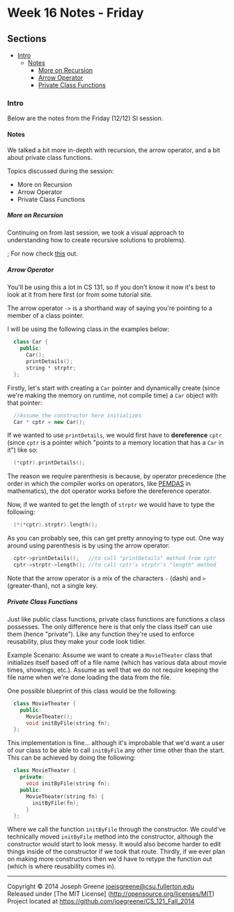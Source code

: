 # Week 16 Notes - Friday

## Sections
- [Intro](#intro)
  - [Notes](#notes)
    - [More on Recursion](#more-on-recursion)
    - [Arrow Operator](#arrow-operator)
    - [Private Class Functions](#private-class-functions)
    
### Intro
Below are the notes from the Friday (12/12) SI session.

#### Notes
We talked a bit more in-depth with recursion, the arrow operator, and a bit about private class functions.

Topics discussed during the session:
- More on Recursion
- Arrow Operator
- Private Class Functions

##### More on Recursion
Continuing on from last session, we took a visual approach to understanding how to create recursive solutions 
to problems).

<TBD>; For now check [this](http://web.eecs.utk.edu/~cs102/lectures/recursion.html) out.

##### Arrow Operator
You'll be using this a lot in CS 131, so if you don't know it now it's best to look at it from here first (or 
from some tutorial site.

The arrow operator `->` is a shorthand way of saying you're pointing to a member of a class pointer.

I will be using the following class in the examples below:
```C++
  class Car {
    public:
      Car();
      printDetails();
      string * strptr;
  };
```

Firstly, let's start with creating a `Car` pointer and dynamically create (since we're making the memory on runtime, 
not compile time) a `Car` object with that pointer:
```C++
  //Assume the constructor here initializes
  Car * cptr = new Car();
```

If we wanted to use `printDetails`, we would first have to __dereference__ `cptr` (since `cptr` is a pointer which 
"points to a memory location that has a `Car` in it") like so:
```C++
  (*cptr).printDetails();
```

The reason we require parenthesis is because, by operator precedence (the order in which the compiler works on 
operators, like [PEMDAS](http://www.mathsisfun.com/operation-order-pemdas.html) in mathematics), the dot operator 
works before the dereference operator.

Now, if we wanted to get the length of `strptr` we would have to type the following:
```C++
  (*(*cptr).strptr).length();
```

As you can probably see, this can get pretty annoying to type out. One way around using parenthesis is by using the 
arrow operator:
```C++
  cptr->printDetails();   //to call "printDetails" method from cptr
  cptr->strptr->length(); //to call cptr's strptr's "length" method
```

Note that the arrow operator is a mix of the characters `-` (dash) and `>` (greater-than), not a single key.

##### Private Class Functions
Just like public class functions, private class functions are functions a class possesses. The only difference here 
is that only the class itself can use them (hence "private"). Like any function they're used to enforce reusability, 
plus they make your code look tidier.

Example Scenario: Assume we want to create a `MovieTheater` class that initializes itself based off of a file name (which 
has various data about movie times, showings, etc.). Assume as well that we do not require keeping the file name when 
we're done loading the data from the file.

One possible blueprint of this class would be the following:
```C++
  class MovieTheater {
    public:
      MovieTheater();
      void initByFile(string fn);
  };
```

This implementation is fine... although it's improbable that we'd want a user of our class to be able to 
call `initByFile` any other time other than the start. This can be achieved by doing the following:
```C++
  class MovieTheater {
    private:
      void initByFile(string fn);
    public:
      MovieTheater(string fn) {
        initByFile(fn);
      }
  };
```

Where we call the function `initByFile` through the constructor. We could've technically moved `initByFile` method into 
the constructor, although the constructor would start to look messy. It would also become harder to edit things inside 
of the constructor if we took that route. Thirdly, if we ever plan on making more constructors then we'd have to retype 
the function out (which is where reusability comes in).

-------------------------------------------------------------------------------

Copyright &copy; 2014 Joseph Greene <joeisgreene@csu.fullerton.edu>  
Released under [The MIT License] (http://opensource.org/licenses/MIT)  
Project located at <https://github.com/joegreene/CS_121_Fall_2014>